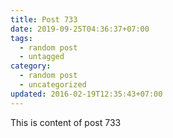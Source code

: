 ```yaml
---
title: Post 733
date: 2019-09-25T04:36:37+07:00
tags:
  - random post
  - untagged
category:
  - random post
  - uncategorized
updated: 2016-02-19T12:35:43+07:00
---
```

This is content of post 733